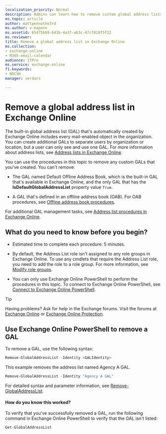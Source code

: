 ```yaml
---
localization_priority: Normal
description: Admins can learn how to remove custom global address lists (GALs) from Exchange Online.
ms.topic: article
author: mattpennathe3rd
ms.author: v-mapenn
ms.assetid: 65d75b69-641b-4a37-a63c-47cf018f5f22
ms.reviewer:
title: Remove a global address list in Exchange Online
ms.collection:
- exchange-online
- M365-email-calendar
audience: ITPro
ms.service: exchange-online
f1.keywords:
- NOCSH
manager: serdars

---
```


# Remove a global address list in Exchange Online

The built-in global address list (GAL) that's automatically created by Exchange Online includes every mail-enabled object in the organization. You can create additional GALs to separate users by organization or location, but a user can only see and use one GAL. For more information about address lists, see [Address lists in Exchange Online](address-lists.md).

You can use the procedures in this topic to remove any custom GALs that you've created. You can't remove:

- The GAL named Default Offline Address Book, which is the built-in GAL that's available in Exchange Online, and the only GAL that has the **IsDefaultGlobalAddressList** property value `True`.

- A GAL that's defined in an offline address book (OAB). For OAB procedures, see [Offline address book procedures](../offline-address-books/offline-address-book-procedures.md).

For additional GAL management tasks, see [Address list procedures in Exchange Online](address-list-procedures.md).

## What do you need to know before you begin?

- Estimated time to complete each procedure: 5 minutes.

- By default, the Address List role isn't assigned to any role groups in Exchange Online. To use any cmdlets that require the Address List role, you need to add the role to a role group. For more information, see [Modify role groups](../../permissions-exo/role-groups.md#modify-role-groups).

- You can only use Exchange Online PowerShell to perform the procedures in this topic. To connect to Exchange Online PowerShell, see [Connect to Exchange Online PowerShell](https://docs.microsoft.com/powershell/exchange/exchange-online/connect-to-exchange-online-powershell/connect-to-exchange-online-powershell).

> [!TIP]
> Having problems? Ask for help in the Exchange forums. Visit the forums at [Exchange Online](https://go.microsoft.com/fwlink/p/?linkId=267542) or [Exchange Online Protection](https://go.microsoft.com/fwlink/p/?linkId=285351).

## Use Exchange Online PowerShell to remove a GAL

To remove a GAL, use the following syntax:

```PowerShell
Remove-GlobalAddressList -Identity <GALIdentity>
```

This example removes the address list named Agency A GAL.

```PowerShell
Remove-GlobalAddressList -Identity "Agency A GAL"
```

For detailed syntax and parameter information, see [Remove-GlobalAddressList](https://docs.microsoft.com/powershell/module/exchange/email-addresses-and-address-books/remove-globaladdresslist).

#### How do you know this worked?

To verify that you've successfully removed a GAL, run the following command in Exchange Online PowerShell to verify that the GAL isn't listed:

```PowerShell
Get-GlobalAddressList
```
